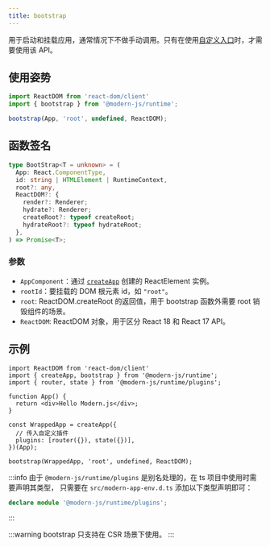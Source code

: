 ```yaml
---
title: bootstrap
---
```


用于启动和挂载应用，通常情况下不做手动调用。只有在使用[自定义入口](/docs/guides/advanced-features/custom-app)时，才需要使用该 API。

## 使用姿势

```ts
import ReactDOM from 'react-dom/client'
import { bootstrap } from '@modern-js/runtime';

bootstrap(App, 'root', undefined, ReactDOM);
```

## 函数签名

```ts
type BootStrap<T = unknown> = (
  App: React.ComponentType,
  id: string | HTMLElement | RuntimeContext,
  root?: any,
  ReactDOM?: {
    render?: Renderer;
    hydrate?: Renderer;
    createRoot?: typeof createRoot;
    hydrateRoot?: typeof hydrateRoot;
  },
) => Promise<T>;
```

### 参数

- `AppComponent`：通过 [`createApp`](./create-app) 创建的 ReactElement 实例。
- `rootId`：要挂载的 DOM 根元素 id，如 `"root"`。
- `root`: ReactDOM.createRoot 的返回值，用于 bootstrap 函数外需要 root 销毁组件的场景。
- `ReactDOM`: ReactDOM 对象，用于区分 React 18 和 React 17 API。

## 示例

```tsx
import ReactDOM from 'react-dom/client'
import { createApp, bootstrap } from '@modern-js/runtime';
import { router, state } from '@modern-js/runtime/plugins';

function App() {
  return <div>Hello Modern.js</div>;
}

const WrappedApp = createApp({
  // 传入自定义插件
  plugins: [router({}), state({})],
})(App);

bootstrap(WrappedApp, 'root', undefined, ReactDOM);

```

:::info
由于 `@modern-js/runtime/plugins` 是别名处理的，在 ts 项目中使用时需要声明其类型， 只需要在 `src/modern-app-env.d.ts` 添加以下类型声明即可：

```ts
declare module '@modern-js/runtime/plugins';
```
:::

:::warning
bootstrap 只支持在 CSR 场景下使用。
:::
